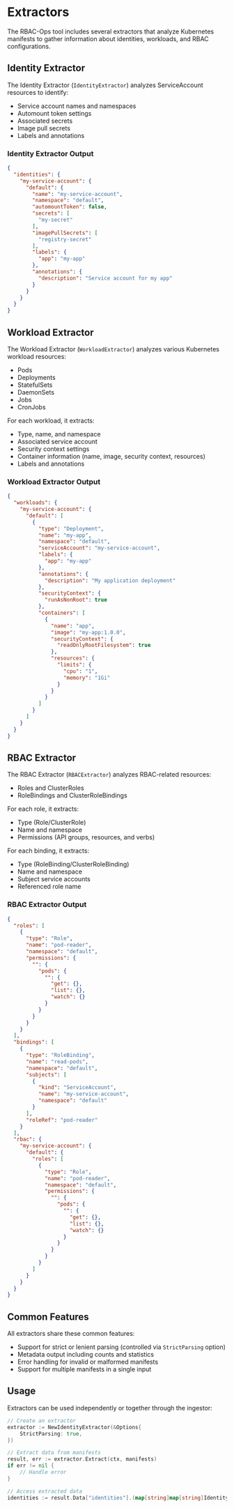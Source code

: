 # Extractors

The RBAC-Ops tool includes several extractors that analyze Kubernetes manifests to gather information about identities, workloads, and RBAC configurations.

## Identity Extractor

The Identity Extractor (`IdentityExtractor`) analyzes ServiceAccount resources to identify:

- Service account names and namespaces
- Automount token settings
- Associated secrets
- Image pull secrets
- Labels and annotations

### Identity Extractor Output

```json
{
  "identities": {
    "my-service-account": {
      "default": {
        "name": "my-service-account",
        "namespace": "default",
        "automountToken": false,
        "secrets": [
          "my-secret"
        ],
        "imagePullSecrets": [
          "registry-secret"
        ],
        "labels": {
          "app": "my-app"
        },
        "annotations": {
          "description": "Service account for my app"
        }
      }
    }
  }
}
```

## Workload Extractor

The Workload Extractor (`WorkloadExtractor`) analyzes various Kubernetes workload resources:

- Pods
- Deployments
- StatefulSets
- DaemonSets
- Jobs
- CronJobs

For each workload, it extracts:

- Type, name, and namespace
- Associated service account
- Security context settings
- Container information (name, image, security context, resources)
- Labels and annotations

### Workload Extractor Output

```json
{
  "workloads": {
    "my-service-account": {
      "default": [
        {
          "type": "Deployment",
          "name": "my-app",
          "namespace": "default",
          "serviceAccount": "my-service-account",
          "labels": {
            "app": "my-app"
          },
          "annotations": {
            "description": "My application deployment"
          },
          "securityContext": {
            "runAsNonRoot": true
          },
          "containers": [
            {
              "name": "app",
              "image": "my-app:1.0.0",
              "securityContext": {
                "readOnlyRootFilesystem": true
              },
              "resources": {
                "limits": {
                  "cpu": "1",
                  "memory": "1Gi"
                }
              }
            }
          ]
        }
      ]
    }
  }
}
```

## RBAC Extractor

The RBAC Extractor (`RBACExtractor`) analyzes RBAC-related resources:

- Roles and ClusterRoles
- RoleBindings and ClusterRoleBindings

For each role, it extracts:

- Type (Role/ClusterRole)
- Name and namespace
- Permissions (API groups, resources, and verbs)

For each binding, it extracts:

- Type (RoleBinding/ClusterRoleBinding)
- Name and namespace
- Subject service accounts
- Referenced role name

### RBAC Extractor Output

```json
{
  "roles": [
    {
      "type": "Role",
      "name": "pod-reader",
      "namespace": "default",
      "permissions": {
        "": {
          "pods": {
            "": {
              "get": {},
              "list": {},
              "watch": {}
            }
          }
        }
      }
    }
  ],
  "bindings": [
    {
      "type": "RoleBinding",
      "name": "read-pods",
      "namespace": "default",
      "subjects": [
        {
          "kind": "ServiceAccount",
          "name": "my-service-account",
          "namespace": "default"
        }
      ],
      "roleRef": "pod-reader"
    }
  ],
  "rbac": {
    "my-service-account": {
      "default": {
        "roles": [
          {
            "type": "Role",
            "name": "pod-reader",
            "namespace": "default",
            "permissions": {
              "": {
                "pods": {
                  "": {
                    "get": {},
                    "list": {},
                    "watch": {}
                  }
                }
              }
            }
          }
        ]
      }
    }
  }
}
```

## Common Features

All extractors share these common features:

- Support for strict or lenient parsing (controlled via `StrictParsing` option)
- Metadata output including counts and statistics
- Error handling for invalid or malformed manifests
- Support for multiple manifests in a single input

## Usage

Extractors can be used independently or together through the ingestor:

```go
// Create an extractor
extractor := NewIdentityExtractor(&Options{
    StrictParsing: true,
})

// Extract data from manifests
result, err := extractor.Extract(ctx, manifests)
if err != nil {
    // Handle error
}

// Access extracted data
identities := result.Data["identities"].(map[string]map[string]Identity)
```
